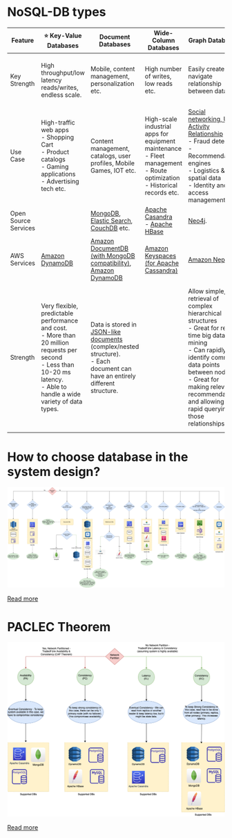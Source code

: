 # NoSQL-DB types

| Feature              | :star: Key-Value Databases                                                                                                                                                            | Document Databases                                                                                                                                                           | Wide-Column Databases                                                                                                              | Graph Databases                                                                                                                                                                                                                                                               | [Time-Series DB](TimeSeriesDB)                                                                                                                           | [In-Memory](../In-Memory-DB)                                                                                                                                                                                  | Ledger                                                                                                                              |
|----------------------|---------------------------------------------------------------------------------------------------------------------------------------------------------------------------------------|------------------------------------------------------------------------------------------------------------------------------------------------------------------------------|------------------------------------------------------------------------------------------------------------------------------------|-------------------------------------------------------------------------------------------------------------------------------------------------------------------------------------------------------------------------------------------------------------------------------|----------------------------------------------------------------------------------------------------------------------------------------------------------|---------------------------------------------------------------------------------------------------------------------------------------------------------------------------------------------------------------|-------------------------------------------------------------------------------------------------------------------------------------|
| Key Strength         | High throughput/low latency reads/writes, endless scale.                                                                                                                              | Mobile, content management, personalization etc.                                                                                                                             | High number of writes, low reads etc.                                                                                              | Easily create and navigate relationship between data                                                                                                                                                                                                                          | Collect, store and process data sequenced by time.                                                                                                       | Query by key with microsecond latency                                                                                                                                                                         | Collect, Immutable and verifiable history of changes to app data.                                                                   |
| Use Case             | High-traffic web apps<br/>- Shopping Cart<br/>- Product catalogs<br/>- Gaming applications<br/>- Advertising tech etc.                                                                | Content management, catalogs, user profiles, Mobile Games, IOT etc.                                                                                                          | High-scale industrial apps for equipment maintenance<br/>- Fleet management<br/>- Route optimization<br/>- Historical records etc. | [Social networking, User Activity Relationship](../../0_HLDUseCasesProblems/SocialNetworkFacebookInstagram/Readme.md)<br/>- Fraud detection<br/>- Recommendation engines<br/>- Logistics & spatial data<br/>- Identity and access management etc.                             | Home screen feed<br/>- Monitoring/Dashboard<br/>- Application metrics<br/>- Internet of Things sensor data<br/>- Real-time analytics, Event tracing etc. | Caching<br/>- Session management<br/>- Gaming leaderboards<br/>- Geospatial applications etc.                                                                                                                 | Systems of record<br/>- Supply chain<br/>- Registrations<br/>- Banking transactions etc.                                            |
| Open Source Services |                                                                                                                                                                                       | [MongoDB](MongoDB/Readme.md), [Elastic Search](../Search-Databases/ElasticSearch), [CouchDB](https://couchdb.apache.org) etc.                                                | [Apache Casandra](WideColumnDB/ApacheCasandra.md)<br/>- [Apache HBase](WideColumnDB/ApacheHBase.md)                                | [Neo4j](GraphDB/Neo4j.md).                                                                                                                                                                                                                                                    |                                                                                                                                                          | [Redis](../In-Memory-DB/Redis/Readme.md)                                                                                                                                                                      |                                                                                                                                     |
| AWS Services         | [Amazon DynamoDB](../../2_AWSServices/6_DatabaseServices/AmazonDynamoDB/Readme.md)                                                                                                    | [Amazon DocumentDB (with MongoDB compatibility)](../../2_AWSServices/6_DatabaseServices), [Amazon DynamoDB](../../2_AWSServices/6_DatabaseServices/AmazonDynamoDB/Readme.md) | [Amazon Keyspaces (for Apache Cassandra)](../../2_AWSServices/6_DatabaseServices/AmazonKeySpaces.md)                               | [Amazon Neptune](https://aws.amazon.com/neptune/)                                                                                                                                                                                                                             | [InfluxDB](TimeSeriesDB/InfluxDB.md), [Amazon Timestream](https://aws.amazon.com/timestream/)                                                            | [Amazon Elastic Cache](../../2_AWSServices/6_DatabaseServices/AmazonElasticCache/Readme.md)                                                                                                                   | [Amazon Quantum Ledger Database (QLDB)](https://aws.amazon.com/qldb/)                                                               |
| Strength             | Very flexible, predictable performance and cost.<br/>- More than 20 million requests per second <br/>- Less than 10-20 ms latency.<br/>- Able to handle a wide variety of data types. | Data is stored in [JSON-like documents](https://aws.amazon.com/nosql/document/) (complex/nested structure).<br/>- Each document can have an entirely different structure.    |                                                                                                                                    | Allow simple, fast retrieval of complex hierarchical structures<br/>- Great for real-time big data mining<br/>- Can rapidly identify common data points between nodes<br/>- Great for making relevant recommendations and allowing for rapid querying of those relationships. |                                                                                                                                                          | Support the most demanding applications requiring sub-millisecond response times<br/>- Great for caching, gaming, and session store<br/>- Adapt to changes in demands by scaling out and in without downtime. | Data that is rapidly changing or is seldom accessed<br/>- Application using the in-memory store has a low tolerance for stale data. |

# How to choose database in the system design?

![img.png](../assets/DecideDatabase.drawio.png)

[Read more](../../DatabaseDesignTips.md)

# PACLEC Theorem

![img.png](../Glossaries/PACELCTheorem/PACELC_Diagram.drawio.png)

[Read more](../Glossaries/PACELCTheorem/Readme.md)